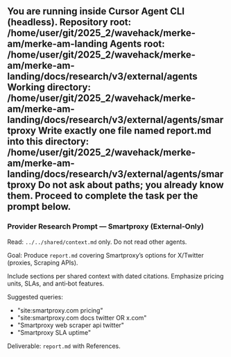 You are running inside Cursor Agent CLI (headless).
Repository root: /home/user/git/2025_2/wavehack/merke-am/merke-am-landing
Agents root: /home/user/git/2025_2/wavehack/merke-am/merke-am-landing/docs/research/v3/external/agents
Working directory: /home/user/git/2025_2/wavehack/merke-am/merke-am-landing/docs/research/v3/external/agents/smartproxy
Write exactly one file named report.md into this directory: /home/user/git/2025_2/wavehack/merke-am/merke-am-landing/docs/research/v3/external/agents/smartproxy
Do not ask about paths; you already know them. Proceed to complete the task per the prompt below.
---
### Provider Research Prompt — Smartproxy (External‑Only)

Read: `../../shared/context.md` only. Do not read other agents.

Goal: Produce `report.md` covering Smartproxy’s options for X/Twitter (proxies, Scraping APIs).

Include sections per shared context with dated citations. Emphasize pricing units, SLAs, and anti‑bot features.

Suggested queries:
- "site:smartproxy.com pricing"
- "site:smartproxy.com docs twitter OR x.com"
- "Smartproxy web scraper api twitter"
- "Smartproxy SLA uptime"

Deliverable: `report.md` with References.
